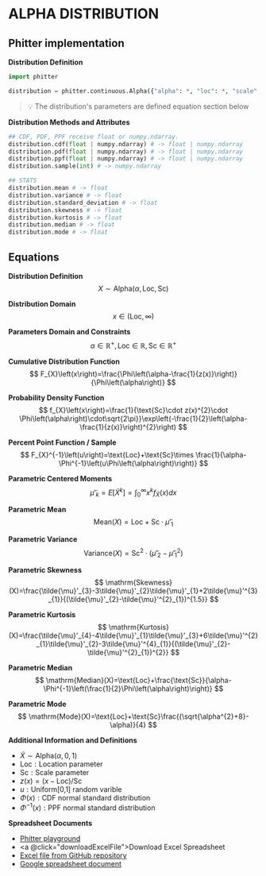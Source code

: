 # ALPHA DISTRIBUTION

## Phitter implementation

**Distribution Definition**

```python
import phitter

distribution = phitter.continuous.Alpha({"alpha": *, "loc": *, "scale": *})
```

> 💡 The distribution's parameters are defined equation section below

**Distribution Methods and Attributes**

```python
## CDF, PDF, PPF receive float or numpy.ndarray.
distribution.cdf(float | numpy.ndarray) # -> float | numpy.ndarray
distribution.pdf(float | numpy.ndarray) # -> float | numpy.ndarray
distribution.ppf(float | numpy.ndarray) # -> float | numpy.ndarray
distribution.sample(int) # -> numpy.ndarray

## STATS
distribution.mean # -> float
distribution.variance # -> float
distribution.standard_deviation # -> float
distribution.skewness # -> float
distribution.kurtosis # -> float
distribution.median # -> float
distribution.mode # -> float
```

## Equations

**Distribution Definition**
$$ X\sim\mathrm{Alpha}\left(\alpha,\text{Loc},\text{Sc}\right) $$

**Distribution Domain**
$$ x\in\left(\text{Loc},\infty\right) $$

**Parameters Domain and Constraints**
$$ \alpha\in\mathbb{R}^{+}, \text{Loc}\in\mathbb{R}, \text{Sc}\in\mathbb{R}^{+} $$

**Cumulative Distribution Function**
$$ F_{X}\left(x\right)=\frac{\Phi\left(\alpha-\frac{1}{z(x)}\right)}{\Phi\left(\alpha\right)} $$

**Probability Density Function**
$$ f_{X}\left(x\right)=\frac{1}{\text{Sc}\cdot z(x)^{2}\cdot \Phi\left(\alpha\right)\cdot\sqrt{2\pi}}\exp\left(-\frac{1}{2}\left(\alpha-\frac{1}{z(x)}\right)^{2}\right) $$

**Percent Point Function / Sample**
$$ F_{X}^{-1}\left(u\right)=\text{Loc}+\text{Sc}\times \frac{1}{\alpha-\Phi^{-1}\left(u\Phi\left(\alpha\right)\right)} $$

**Parametric Centered Moments**
$$ \tilde{\mu}'_{k}=E[\tilde{X}^k]=\int_{0}^{\infty}x^{k}f_{\tilde{X}}\left(x\right)dx $$

**Parametric Mean**
$$ \mathrm{Mean}(X)=\text{Loc}+\text{Sc}\cdot\tilde{\mu}'_{1} $$

**Parametric Variance**
$$ \mathrm{Variance}(X)=\text{Sc}^{2}\cdot(\tilde{\mu}'_{2}-\tilde{\mu}'^{2}_{1}) $$

**Parametric Skewness**
$$ \mathrm{Skewness}(X)=\frac{\tilde{\mu}'_{3}-3\tilde{\mu}'_{2}\tilde{\mu}'_{1}+2\tilde{\mu}'^{3}_{1}}{(\tilde{\mu}'_{2}-\tilde{\mu}'^{2}_{1})^{1.5}} $$

**Parametric Kurtosis**
$$ \mathrm{Kurtosis}(X)=\frac{\tilde{\mu}'_{4}-4\tilde{\mu}'_{1}\tilde{\mu}'_{3}+6\tilde{\mu}'^{2}_{1}\tilde{\mu}'_{2}-3\tilde{\mu}'^{4}_{1}}{(\tilde{\mu}'_{2}-\tilde{\mu}'^{2}_{1})^{2}} $$

**Parametric Median**
$$ \mathrm{Median}(X)=\text{Loc}+\frac{\text{Sc}}{\alpha-\Phi^{-1}\left(\frac{1}{2}\Phi\left(\alpha\right)\right)} $$

**Parametric Mode**
$$ \mathrm{Mode}(X)=\text{Loc}+\text{Sc}\frac{(\sqrt{\alpha^{2}+8}-\alpha)}{4} $$

**Additional Information and Definitions**
- $\tilde{X}\sim \mathrm{Alpha}\left(\alpha,0,1\right)$
- $\text{Loc}:\text{Location parameter}$
- $\text{Sc}:\text{Scale parameter}$
- $z(x)=\left(x-\text{Loc}\right)/\text{Sc}$
- $u:\text{Uniform[0,1] random varible}$
- $\Phi\left(x\right):\text{CDF normal standard distribution}$
- $\Phi^{-1}\left(x\right):\text{PPF normal standard distribution}$

**Spreadsheet Documents**

-   [Phitter playground](https://phitter.io/distributions/continuous/alpha)
-   <a @click="downloadExcelFile">Download Excel Spreadsheet</a>
-   [Excel file from GitHub repository](https://github.com/phitterio/phitter-files/blob/main/continuous/alpha.xlsx)
-   [Google spreadsheet document](https://docs.google.com/spreadsheets/d/1yRovxx1YbqgEul65DjjXetysc_4qgX2a_2NQQA1AxCA)

<script setup>
const downloadExcelFile = function() {
    const fileId = "alpha";
    const url = `https://raw.githubusercontent.com/phitterio/phitter-files/main/continuous/${fileId}.xlsx`;
    const link = document.createElement("a");
    link.href = url;
    link.setAttribute("download", `${fileId}.xlsx`);
    document.body.appendChild(link);
    link.click();
    document.body.removeChild(link);
};
</script>

<style module>
a {
  cursor: pointer;
}
</style>

    
